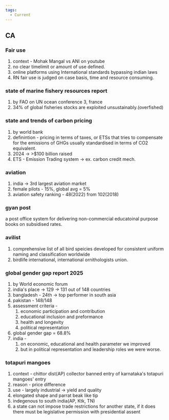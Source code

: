 ```yaml
---
tags:
  - Current
---
```


## CA
### Fair use
1. context - Mohak Mangal vs ANI on youtube
2. no clear timelimit or amount of use defined.
3. online platforms using International standards bypassing indian laws
4. RN fair use is judged on case basis, time and resource consuming.

### state of marine fishery resources report
1. by FAO on UN ocean conference 3, france
2. 34% of global fisheries stocks are exploited unsustainably.(overfished)
### state and trends of carbon pricing
1. by world bank
2. definintion - pricing in terms of taxes, or ETSs that tries to compensate for the emissions of GHGs usually standardised in terms of CO2 equivalent.
3. 2024 -> >$100 billion raised
4. ETS - Emission  Trading system -> ex. carbon credit mech.
### aviation
1. india -> 3rd largest aviation market
2. female pilots - 15%, global avg = 5%
3. aviation safety ranking - 48(2022) from 102(2018)
### gyan post
a post office system for delivering non-commercial educatoinal purpose books on subsidised rates.

### avilist
1. comprehensive list of all bird speicies developed for consistent uniform naming and classification worldwide
2. birdlife international, international ornithologists union.

### global gender gap report 2025
1. by World economic forum
2. india's place -> 129 -> 131 out of 148 countries
3. bangladesh - 24th -> top performer in south asia
4. pakistan - 148/148
5. assessment criteria - 
	1. economic participation and contribution
	2. educational inclusion and preformance
	3. health and longevity
	4. political representation
6. global gender gap = 68.8%
7. india - 
	1. on economic, educational and health parameter we improved
	2. but in political representation and leadership roles we were worse.
### totapuri mangoes
1. context - chittor dist(AP) collector banned entry of karnataka's totapuri mangoes' entry
2. reason - price difference
3. use - largely industrial -> yield and quality
4. elongated shape and parrat beak like tip
5. indegenous to south india(AP, Ktk, TN)
6. a state  can not impose trade restrictions for another state, if it does there must be legislative permission with presidential assent